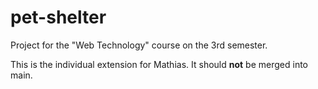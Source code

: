 # pet-shelter
Project for the "Web Technology" course on the 3rd semester.

This is the individual extension for Mathias. It should __not__ be merged into main.
